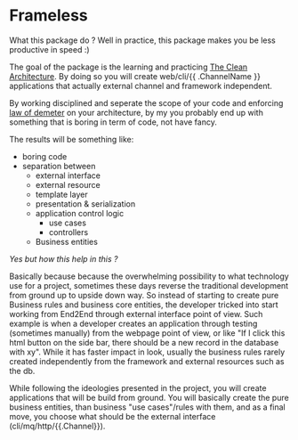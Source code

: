 # Frameless

What this package do ?
Well in practice, this package makes you be less productive in speed :)

The goal of the package is the learning and practicing [The Clean Architecture](https://8thlight.com/blog/uncle-bob/2012/08/13/the-clean-architecture.html).
By doing so you will create web/cli/{{ .ChannelName }} applications that actually external channel and framework independent.

By working disciplined and seperate the scope of your code and enforcing [law of demeter](https://en.wikipedia.org/wiki/Law_of_Demeter) on your architecture,
by my you probably end up with something that is boring in term of code, not have fancy.

The results will be something like:

 * boring code
 * separation between
   * external interface
   * external resource
   * template layer
   * presentation & serialization
   * application control logic
     * use cases
     * controllers
   * Business entities

*Yes but how this help in this ?*

Basically because because the overwhelming possibility to what technology use for a project,
sometimes these days reverse the traditional development from ground up to upside down way.
So instead of starting to create pure Business rules and business core entities,
the developer tricked into start working from End2End through external interface point of view.
Such example is when a developer creates an application through testing (sometimes manually) from the webpage point of view,
or like "If I click this html button on the side bar, there should be a new record in the database with xy".
While it has faster impact in look, usually the business rules rarely created independently from the framework and external resources such as the db.

While following the ideologies presented in the project, you will create applications that will be build from ground.
You will basically create the pure business entities, than business "use cases"/rules with them,
and as a final move, you choose what should be the external interface (cli/mq/http/{{.Channel}}).
